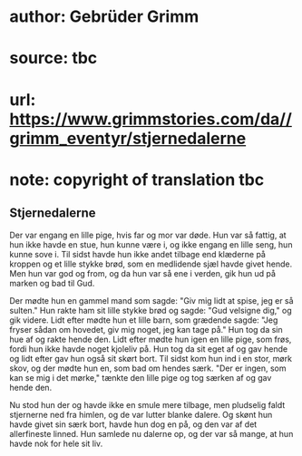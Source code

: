 # author: Gebrüder Grimm
# source: tbc
# url: https://www.grimmstories.com/da//grimm_eventyr/stjernedalerne
# note: copyright of translation tbc

## Stjernedalerne 

Der var engang en lille pige, hvis far og mor var døde. Hun var så
fattig, at hun ikke havde en stue, hun kunne være i, og ikke engang en
lille seng, hun kunne sove i. Til sidst havde hun ikke andet tilbage end
klæderne på kroppen og et lille stykke brød, som en medlidende sjæl
havde givet hende. Men hun var god og from, og da hun var så ene i
verden, gik hun ud på marken og bad til Gud.

Der mødte hun en gammel mand som sagde: "Giv mig lidt at spise, jeg er
så sulten." Hun rakte ham sit lille stykke brød og sagde: "Gud
velsigne dig," og gik videre. Lidt efter mødte hun et lille barn, som
grædende sagde: "Jeg fryser sådan om hovedet, giv mig noget, jeg kan
tage på." Hun tog da sin hue af og rakte hende den. Lidt efter mødte
hun igen en lille pige, som frøs, fordi hun ikke havde noget kjoleliv
på. Hun tog da sit eget af og gav hende og lidt efter gav hun også sit
skørt bort. Til sidst kom hun ind i en stor, mørk skov, og der mødte hun
en, som bad om hendes særk. "Der er ingen, som kan se mig i det
mørke," tænkte den lille pige og tog særken af og gav hende den.

Nu stod hun der og havde ikke en smule mere tilbage, men pludselig faldt
stjernerne ned fra himlen, og de var lutter blanke dalere. Og skønt hun
havde givet sin særk bort, havde hun dog en på, og den var af det
allerfineste linned. Hun samlede nu dalerne op, og der var så mange, at
hun havde nok for hele sit liv.
